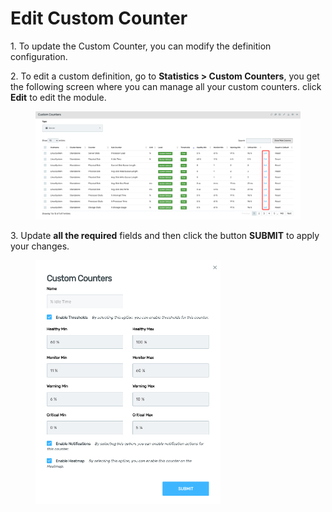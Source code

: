 # Edit Custom Counter

1\.      To update the Custom Counter, you can modify the definition configuration.

2\.      To edit a custom definition, go to **Statistics > Custom Counters**, you get the following screen where you can manage all your custom counters. click **Edit** to edit the module.&#x20;

<figure><img src="../../../.gitbook/assets/image (227).png" alt=""><figcaption></figcaption></figure>

3\.      Update **all the required** fields and then click the button **SUBMIT** to apply your changes.

<div align="left">

<figure><img src="../../../.gitbook/assets/image (228).png" alt="" width="296"><figcaption></figcaption></figure>

</div>

